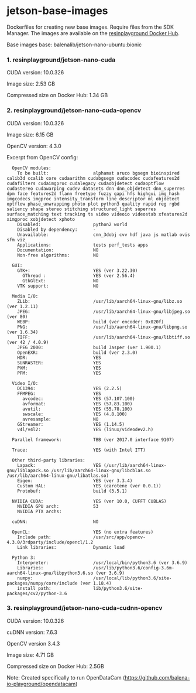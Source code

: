# jetson-base-images
Dockerfiles for creating new base images. Require files from the SDK Manager. The images are available on the [resinplayground Docker Hub](https://hub.docker.com/u/resinplayground).

Base images base: balenalib/jetson-nano-ubuntu:bionic

### 1. resinplayground/jetson-nano-cuda
CUDA version: 10.0.326

Image size: 2.53 GB

Compressed size on Docker Hub: 1.34 GB

### 2. resinplayground/jetson-nano-cuda-opencv
CUDA version: 10.0.326

Image size: 6.15 GB

OpenCV version: 4.3.0

Excerpt from OpenCV config:
```
  OpenCV modules:
    To be built:                 alphamat aruco bgsegm bioinspired calib3d ccalib core cudaarithm cudabgsegm cudacodec cudafeatures2d cudafilters cudaimgproc cudalegacy cudaobjdetect cudaoptflow cudastereo cudawarping cudev datasets dnn dnn_objdetect dnn_superres dpm face features2d flann freetype fuzzy gapi hfs highgui img_hash imgcodecs imgproc intensity_transform line_descriptor ml objdetect optflow phase_unwrapping photo plot python3 quality rapid reg rgbd saliency shape stereo stitching structured_light superres surface_matching text tracking ts video videoio videostab xfeatures2d ximgproc xobjdetect xphoto
    Disabled:                    python2 world
    Disabled by dependency:      -
    Unavailable:                 cnn_3dobj cvv hdf java js matlab ovis sfm viz
    Applications:                tests perf_tests apps
    Documentation:               NO
    Non-free algorithms:         NO

  GUI: 
    GTK+:                        YES (ver 3.22.30)
      GThread :                  YES (ver 2.56.4)
      GtkGlExt:                  NO
    VTK support:                 NO

  Media I/O: 
    ZLib:                        /usr/lib/aarch64-linux-gnu/libz.so (ver 1.2.11)
    JPEG:                        /usr/lib/aarch64-linux-gnu/libjpeg.so (ver 80)
    WEBP:                        build (ver encoder: 0x020f)
    PNG:                         /usr/lib/aarch64-linux-gnu/libpng.so (ver 1.6.34)
    TIFF:                        /usr/lib/aarch64-linux-gnu/libtiff.so (ver 42 / 4.0.9)
    JPEG 2000:                   build Jasper (ver 1.900.1)
    OpenEXR:                     build (ver 2.3.0)
    HDR:                         YES
    SUNRASTER:                   YES
    PXM:                         YES
    PFM:                         YES

  Video I/O:
    DC1394:                      YES (2.2.5)
    FFMPEG:                      YES
      avcodec:                   YES (57.107.100)
      avformat:                  YES (57.83.100)
      avutil:                    YES (55.78.100)
      swscale:                   YES (4.8.100)
      avresample:                NO
    GStreamer:                   YES (1.14.5)
    v4l/v4l2:                    YES (linux/videodev2.h)

  Parallel framework:            TBB (ver 2017.0 interface 9107)

  Trace:                         YES (with Intel ITT)

  Other third-party libraries:
    Lapack:                      YES (/usr/lib/aarch64-linux-gnu/liblapack.so /usr/lib/aarch64-linux-gnu/libcblas.so /usr/lib/aarch64-linux-gnu/libatlas.so)
    Eigen:                       YES (ver 3.3.4)
    Custom HAL:                  YES (carotene (ver 0.0.1))
    Protobuf:                    build (3.5.1)

  NVIDIA CUDA:                   YES (ver 10.0, CUFFT CUBLAS)
    NVIDIA GPU arch:             53
    NVIDIA PTX archs:

  cuDNN:                         NO

  OpenCL:                        YES (no extra features)
    Include path:                /usr/src/app/opencv-4.3.0/3rdparty/include/opencl/1.2
    Link libraries:              Dynamic load

  Python 3:
    Interpreter:                 /usr/local/bin/python3.6 (ver 3.6.9)
    Libraries:                   /usr/lib/python3.6/config-3.6m-aarch64-linux-gnu/libpython3.6.so (ver 3.6.9)
    numpy:                       /usr/local/lib/python3.6/site-packages/numpy/core/include (ver 1.18.4)
    install path:                lib/python3.6/site-packages/cv2/python-3.6

```



### 3. resinplayground/jetson-nano-cuda-cudnn-opencv
CUDA version: 10.0.326

cuDNN version: 7.6.3

OpenCV version 3.4.3

Image size: 4.71 GB

Compressed size on Docker Hub: 2.5GB

Note: Created specifically to run OpenDataCam (https://github.com/balena-io-playground/opendatacam)


